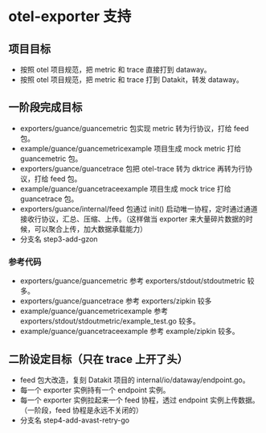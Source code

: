 # otel-exporter 支持

## 项目目标
- 按照 otel 项目规范，把 metric 和 trace 直接打到 dataway。
- 按照 otel 项目规范，把 metric 和 trace 打到 Datakit，转发 dataway。

## 一阶段完成目标
- exporters/guance/guancemetric 包实现 metric 转为行协议，打给 feed 包。
- example/guance/guancemetricexample 项目生成 mock metric 打给 guancemetric 包。
- exporters/guance/guancetrace 包把 otel-trace 转为 dktrice 再转为行协议，打给 feed 包。
- example/guance/guancetraceexample 项目生成 mock trice 打给 guancetrace 包。
- exporters/guance/internal/feed 包通过 init() 启动唯一协程，定时通过通道接收行协议，汇总、压缩、上传。（这样做当 exporter 来大量碎片数据的时候，可以聚合上传，加大数据承载能力）
- 分支名 step3-add-gzon

### 参考代码
- exporters/guance/guancemetric 参考 exporters/stdout/stdoutmetric 较多。
- exporters/guance/guancetrace 参考 exporters/zipkin 较多
- example/guance/guancemetricexample 参考 exporters/stdout/stdoutmetric/example_test.go 较多。
- example/guance/guancetraceexample 参考 example/zipkin 较多。

## 二阶设定目标（只在 trace 上开了头）
- feed 包大改造，复刻 Datakit 项目的 internal/io/dataway/endpoint.go。
- 每一个 exporter 实例持有一个 endpoint 实例。
- 每一个 exporter 实例拉起来一个 feed 协程，透过 endpoint 实例上传数据。（一阶段，feed 协程是永远不关闭的）
- 分支名 step4-add-avast-retry-go